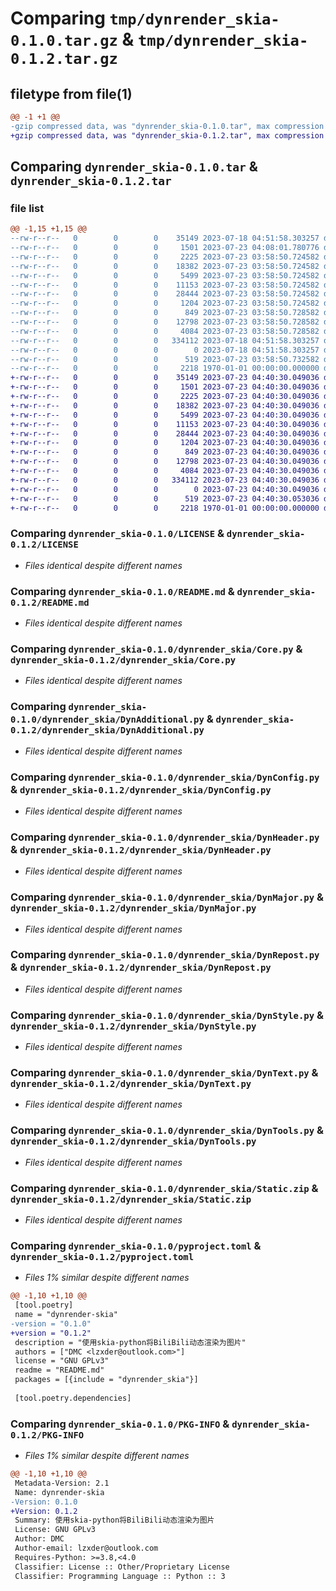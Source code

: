 # Comparing `tmp/dynrender_skia-0.1.0.tar.gz` & `tmp/dynrender_skia-0.1.2.tar.gz`

## filetype from file(1)

```diff
@@ -1 +1 @@
-gzip compressed data, was "dynrender_skia-0.1.0.tar", max compression
+gzip compressed data, was "dynrender_skia-0.1.2.tar", max compression
```

## Comparing `dynrender_skia-0.1.0.tar` & `dynrender_skia-0.1.2.tar`

### file list

```diff
@@ -1,15 +1,15 @@
--rw-r--r--   0        0        0    35149 2023-07-18 04:51:58.303257 dynrender_skia-0.1.0/LICENSE
--rw-r--r--   0        0        0     1501 2023-07-23 04:08:01.780776 dynrender_skia-0.1.0/README.md
--rw-r--r--   0        0        0     2225 2023-07-23 03:58:50.724582 dynrender_skia-0.1.0/dynrender_skia/Core.py
--rw-r--r--   0        0        0    18382 2023-07-23 03:58:50.724582 dynrender_skia-0.1.0/dynrender_skia/DynAdditional.py
--rw-r--r--   0        0        0     5499 2023-07-23 03:58:50.724582 dynrender_skia-0.1.0/dynrender_skia/DynConfig.py
--rw-r--r--   0        0        0    11153 2023-07-23 03:58:50.724582 dynrender_skia-0.1.0/dynrender_skia/DynHeader.py
--rw-r--r--   0        0        0    28444 2023-07-23 03:58:50.724582 dynrender_skia-0.1.0/dynrender_skia/DynMajor.py
--rw-r--r--   0        0        0     1204 2023-07-23 03:58:50.724582 dynrender_skia-0.1.0/dynrender_skia/DynRepost.py
--rw-r--r--   0        0        0      849 2023-07-23 03:58:50.728582 dynrender_skia-0.1.0/dynrender_skia/DynStyle.py
--rw-r--r--   0        0        0    12798 2023-07-23 03:58:50.728582 dynrender_skia-0.1.0/dynrender_skia/DynText.py
--rw-r--r--   0        0        0     4084 2023-07-23 03:58:50.728582 dynrender_skia-0.1.0/dynrender_skia/DynTools.py
--rw-r--r--   0        0        0   334112 2023-07-18 04:51:58.303257 dynrender_skia-0.1.0/dynrender_skia/Static.zip
--rw-r--r--   0        0        0        0 2023-07-18 04:51:58.303257 dynrender_skia-0.1.0/dynrender_skia/__init__.py
--rw-r--r--   0        0        0      519 2023-07-23 03:58:50.732582 dynrender_skia-0.1.0/pyproject.toml
--rw-r--r--   0        0        0     2218 1970-01-01 00:00:00.000000 dynrender_skia-0.1.0/PKG-INFO
+-rw-r--r--   0        0        0    35149 2023-07-23 04:40:30.049036 dynrender_skia-0.1.2/LICENSE
+-rw-r--r--   0        0        0     1501 2023-07-23 04:40:30.049036 dynrender_skia-0.1.2/README.md
+-rw-r--r--   0        0        0     2225 2023-07-23 04:40:30.049036 dynrender_skia-0.1.2/dynrender_skia/Core.py
+-rw-r--r--   0        0        0    18382 2023-07-23 04:40:30.049036 dynrender_skia-0.1.2/dynrender_skia/DynAdditional.py
+-rw-r--r--   0        0        0     5499 2023-07-23 04:40:30.049036 dynrender_skia-0.1.2/dynrender_skia/DynConfig.py
+-rw-r--r--   0        0        0    11153 2023-07-23 04:40:30.049036 dynrender_skia-0.1.2/dynrender_skia/DynHeader.py
+-rw-r--r--   0        0        0    28444 2023-07-23 04:40:30.049036 dynrender_skia-0.1.2/dynrender_skia/DynMajor.py
+-rw-r--r--   0        0        0     1204 2023-07-23 04:40:30.049036 dynrender_skia-0.1.2/dynrender_skia/DynRepost.py
+-rw-r--r--   0        0        0      849 2023-07-23 04:40:30.049036 dynrender_skia-0.1.2/dynrender_skia/DynStyle.py
+-rw-r--r--   0        0        0    12798 2023-07-23 04:40:30.049036 dynrender_skia-0.1.2/dynrender_skia/DynText.py
+-rw-r--r--   0        0        0     4084 2023-07-23 04:40:30.049036 dynrender_skia-0.1.2/dynrender_skia/DynTools.py
+-rw-r--r--   0        0        0   334112 2023-07-23 04:40:30.049036 dynrender_skia-0.1.2/dynrender_skia/Static.zip
+-rw-r--r--   0        0        0        0 2023-07-23 04:40:30.049036 dynrender_skia-0.1.2/dynrender_skia/__init__.py
+-rw-r--r--   0        0        0      519 2023-07-23 04:40:30.053036 dynrender_skia-0.1.2/pyproject.toml
+-rw-r--r--   0        0        0     2218 1970-01-01 00:00:00.000000 dynrender_skia-0.1.2/PKG-INFO
```

### Comparing `dynrender_skia-0.1.0/LICENSE` & `dynrender_skia-0.1.2/LICENSE`

 * *Files identical despite different names*

### Comparing `dynrender_skia-0.1.0/README.md` & `dynrender_skia-0.1.2/README.md`

 * *Files identical despite different names*

### Comparing `dynrender_skia-0.1.0/dynrender_skia/Core.py` & `dynrender_skia-0.1.2/dynrender_skia/Core.py`

 * *Files identical despite different names*

### Comparing `dynrender_skia-0.1.0/dynrender_skia/DynAdditional.py` & `dynrender_skia-0.1.2/dynrender_skia/DynAdditional.py`

 * *Files identical despite different names*

### Comparing `dynrender_skia-0.1.0/dynrender_skia/DynConfig.py` & `dynrender_skia-0.1.2/dynrender_skia/DynConfig.py`

 * *Files identical despite different names*

### Comparing `dynrender_skia-0.1.0/dynrender_skia/DynHeader.py` & `dynrender_skia-0.1.2/dynrender_skia/DynHeader.py`

 * *Files identical despite different names*

### Comparing `dynrender_skia-0.1.0/dynrender_skia/DynMajor.py` & `dynrender_skia-0.1.2/dynrender_skia/DynMajor.py`

 * *Files identical despite different names*

### Comparing `dynrender_skia-0.1.0/dynrender_skia/DynRepost.py` & `dynrender_skia-0.1.2/dynrender_skia/DynRepost.py`

 * *Files identical despite different names*

### Comparing `dynrender_skia-0.1.0/dynrender_skia/DynStyle.py` & `dynrender_skia-0.1.2/dynrender_skia/DynStyle.py`

 * *Files identical despite different names*

### Comparing `dynrender_skia-0.1.0/dynrender_skia/DynText.py` & `dynrender_skia-0.1.2/dynrender_skia/DynText.py`

 * *Files identical despite different names*

### Comparing `dynrender_skia-0.1.0/dynrender_skia/DynTools.py` & `dynrender_skia-0.1.2/dynrender_skia/DynTools.py`

 * *Files identical despite different names*

### Comparing `dynrender_skia-0.1.0/dynrender_skia/Static.zip` & `dynrender_skia-0.1.2/dynrender_skia/Static.zip`

 * *Files identical despite different names*

### Comparing `dynrender_skia-0.1.0/pyproject.toml` & `dynrender_skia-0.1.2/pyproject.toml`

 * *Files 1% similar despite different names*

```diff
@@ -1,10 +1,10 @@
 [tool.poetry]
 name = "dynrender-skia"
-version = "0.1.0"
+version = "0.1.2"
 description = "使用skia-python将BiliBili动态渲染为图片"
 authors = ["DMC <lzxder@outlook.com>"]
 license = "GNU GPLv3"
 readme = "README.md"
 packages = [{include = "dynrender_skia"}]
 
 [tool.poetry.dependencies]
```

### Comparing `dynrender_skia-0.1.0/PKG-INFO` & `dynrender_skia-0.1.2/PKG-INFO`

 * *Files 1% similar despite different names*

```diff
@@ -1,10 +1,10 @@
 Metadata-Version: 2.1
 Name: dynrender-skia
-Version: 0.1.0
+Version: 0.1.2
 Summary: 使用skia-python将BiliBili动态渲染为图片
 License: GNU GPLv3
 Author: DMC
 Author-email: lzxder@outlook.com
 Requires-Python: >=3.8,<4.0
 Classifier: License :: Other/Proprietary License
 Classifier: Programming Language :: Python :: 3
```


